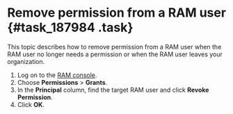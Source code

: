 # Remove permission from a RAM user {#task_187984 .task}

This topic describes how to remove permission from a RAM user when the RAM user no longer needs a permission or when the RAM user leaves your organization.

1.  Log on to the [RAM console](https://partners-intl.console.aliyun.com/#/ram).
2.  Choose **Permissions** \> **Grants**.
3.  In the **Principal** column, find the target RAM user and click **Revoke Permission**.
4.  Click **OK**.

